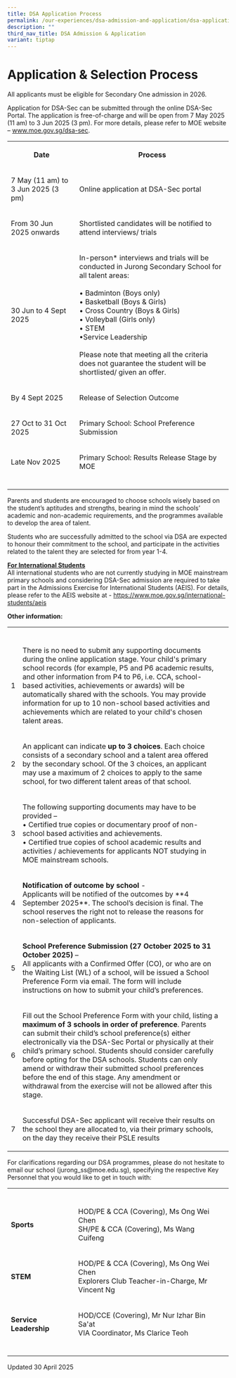 ```yaml
---
title: DSA Application Process
permalink: /our-experiences/dsa-admission-and-application/dsa-application-process/
description: ""
third_nav_title: DSA Admission & Application
variant: tiptap
---
```

<h1>Application &amp; Selection Process</h1>
<p></p>
<p>All applicants must be eligible for Secondary One admission in 2026.</p>
<p>Application for DSA-Sec can be submitted through the online DSA-Sec Portal.
The application is free-of-charge and will be open from 7 May 2025 (11
am) to 3 Jun 2025 (3 pm). For more details, please refer to MOE website
–&nbsp;<a href="http://www.moe.gov.sg/dsa-sec" rel="noopener noreferrer nofollow" target="_blank">www.moe.gov.sg/dsa-sec</a>.</p>
<table style="minWidth: 50px">
<colgroup>
<col>
<col>
</colgroup>
<tbody>
<tr>
<th rowspan="1" colspan="1">
<p>Date</p>
</th>
<th rowspan="1" colspan="1">
<p>Process</p>
</th>
</tr>
<tr>
<td rowspan="1" colspan="1">
<p>7 May (11 am) to 3 Jun 2025 (3 pm)</p>
</td>
<td rowspan="1" colspan="1">
<p>Online application at DSA-Sec portal</p>
</td>
</tr>
<tr>
<td rowspan="1" colspan="1">
<p>From 30 Jun 2025 onwards</p>
</td>
<td rowspan="1" colspan="1">
<p>Shortlisted candidates will be notified to attend interviews/ trials</p>
</td>
</tr>
<tr>
<td rowspan="1" colspan="1">
<p>30 Jun to 4 Sept 2025</p>
</td>
<td rowspan="1" colspan="1">
<p>In-person* interviews and trials will be conducted in Jurong Secondary
School for all talent areas:
<br>
<br>• Badminton (Boys only)
<br>• Basketball (Boys &amp; Girls)
<br>• Cross Country (Boys &amp; Girls)
<br>• Volleyball (Girls only)
<br>• STEM
<br>•Service Leadership
<br>
<br>Please note that meeting all the criteria does not guarantee the student
will be shortlisted/ given an offer.</p>
</td>
</tr>
<tr>
<td rowspan="1" colspan="1">
<p>By 4 Sept 2025</p>
</td>
<td rowspan="1" colspan="1">
<p>Release of Selection Outcome</p>
</td>
</tr>
<tr>
<td rowspan="1" colspan="1">
<p>27 Oct to 31 Oct 2025</p>
</td>
<td rowspan="1" colspan="1">
<p>Primary School: School Preference Submission</p>
</td>
</tr>
<tr>
<td rowspan="1" colspan="1">
<p>Late Nov 2025</p>
</td>
<td rowspan="1" colspan="1">
<p>Primary School: Results Release Stage by MOE</p>
</td>
</tr>
<tr>
<td rowspan="1" colspan="1">
<p></p>
</td>
<td rowspan="1" colspan="1">
<p></p>
</td>
</tr>
</tbody>
</table>
<p>Parents and students are encouraged to choose schools wisely based on
the student’s aptitudes and strengths, bearing in mind the schools’ academic
and non-academic requirements, and the programmes available to develop
the area of talent.</p>
<p>Students who are successfully admitted to the school via DSA are expected
to honour their commitment to the school, and participate in the activities
related to the talent they are selected for from year 1-4.</p>
<p><strong><u>For International Students </u></strong>
<br>All international students who are not currently studying in MOE mainstream
primary schools and considering DSA-Sec admission are required to take
part in the Admissions Exercise for International Students (AEIS). For
details, please refer to the AEIS website at -&nbsp;<a href="https://www.moe.gov.sg/international-students/aeis" rel="noopener noreferrer nofollow" target="_blank">https://www.moe.gov.sg/international-students/aeis</a>
</p>
<p><strong>Other information:</strong>
</p>
<table style="minWidth: 75px">
<colgroup>
<col>
<col>
<col>
</colgroup>
<tbody>
<tr>
<th rowspan="1" colspan="1">
<p></p>
</th>
<th rowspan="1" colspan="1">
<p></p>
</th>
<th rowspan="1" colspan="1">
<p></p>
</th>
</tr>
<tr>
<td rowspan="1" colspan="1">
<p>1</p>
</td>
<td rowspan="1" colspan="1">
<p>There is no need to submit any supporting documents during the online
application stage. Your child's primary school records (for example, P5
and P6 academic results, and other information from P4 to P6, i.e. CCA,
school-based activities, achievements or awards) will be automatically
shared with the schools. You may provide information for up to 10 non-school
based activities and achievements which are related to your child's chosen
talent areas.</p>
</td>
<td rowspan="1" colspan="1">
<p></p>
</td>
</tr>
<tr>
<td rowspan="1" colspan="1">
<p>2</p>
</td>
<td rowspan="1" colspan="1">
<p>An applicant can indicate <strong>up to 3 choices</strong>. Each choice
consists of a secondary school and a talent area offered by the secondary
school. Of the 3 choices, an applicant may use a maximum of 2 choices to
apply to the same school, for two different talent areas of that school.</p>
</td>
<td rowspan="1" colspan="1">
<p></p>
</td>
</tr>
<tr>
<td rowspan="1" colspan="1">
<p>3</p>
</td>
<td rowspan="1" colspan="1">
<p>The following supporting documents may have to be provided –
<br>• Certified true copies or documentary proof of non-school based activities
and achievements.
<br>• Certified true copies of school academic results and activities / achievements
for applicants NOT studying in MOE mainstream schools.</p>
</td>
<td rowspan="1" colspan="1">
<p></p>
</td>
</tr>
<tr>
<td rowspan="1" colspan="1">
<p>4</p>
</td>
<td rowspan="1" colspan="1">
<p><strong>Notification of outcome by school </strong>-
<br>Applicants will be notified of the outcomes by **4 September 2025**. The
school’s decision is final. The school reserves the right not to release
the reasons for non-selection of applicants.</p>
</td>
<td rowspan="1" colspan="1">
<p></p>
</td>
</tr>
<tr>
<td rowspan="1" colspan="1">
<p>5</p>
</td>
<td rowspan="1" colspan="1">
<p><strong>School Preference Submission (27 October 2025 to 31 October 2025)</strong>&nbsp;–
<br>All applicants with a Confirmed Offer (CO), or who are on the Waiting
List (WL) of a school, will be issued a School Preference Form via email.
The form will include instructions on how to submit your child’s preferences.</p>
</td>
<td rowspan="1" colspan="1">
<p></p>
</td>
</tr>
<tr>
<td rowspan="1" colspan="1">
<p>6</p>
</td>
<td rowspan="1" colspan="1">
<p>Fill out the School Preference Form with your child, listing a <strong>maximum of 3 schools in order of preference</strong>.
Parents can submit their child’s school preference(s) either electronically
via the DSA-Sec Portal or physically at their child’s primary school. Students
should consider carefully before opting for the DSA schools. Students can
only amend or withdraw their submitted school preferences before the end
of this stage. Any amendment or withdrawal from the exercise will not be
allowed after this stage.</p>
</td>
<td rowspan="1" colspan="1">
<p></p>
</td>
</tr>
<tr>
<td rowspan="1" colspan="1">
<p>7</p>
</td>
<td rowspan="1" colspan="1">
<p>Successful DSA-Sec applicant will receive their results on the school
they are allocated to, via their primary schools, on the day they receive
their PSLE results</p>
</td>
<td rowspan="1" colspan="1">
<p></p>
</td>
</tr>
</tbody>
</table>
<p>For clarifications regarding our DSA programmes, please do not hesitate
to email our school (jurong_ss@moe.edu.sg), specifying the respective Key
Personnel that you would like to get in touch with:</p>
<table style="minWidth: 75px">
<colgroup>
<col>
<col>
<col>
</colgroup>
<tbody>
<tr>
<th rowspan="1" colspan="1">
<p></p>
</th>
<th rowspan="1" colspan="1">
<p></p>
</th>
<th rowspan="1" colspan="1">
<p></p>
</th>
</tr>
<tr>
<td rowspan="1" colspan="1">
<p><strong>Sports</strong>
</p>
</td>
<td rowspan="1" colspan="1">
<p>HOD/PE &amp; CCA (Covering), Ms Ong Wei Chen
<br>SH/PE &amp; CCA (Covering), Ms Wang Cuifeng</p>
</td>
<td rowspan="1" colspan="1">
<p>
<br>
</p>
</td>
</tr>
<tr>
<td rowspan="1" colspan="1">
<p><strong>STEM</strong>
</p>
</td>
<td rowspan="1" colspan="1">
<p>HOD/PE &amp; CCA (Covering), Ms Ong Wei Chen
<br>Explorers Club Teacher-in-Charge, Mr Vincent Ng</p>
</td>
<td rowspan="1" colspan="1">
<p></p>
</td>
</tr>
<tr>
<td rowspan="1" colspan="1">
<p><strong>Service Leadership</strong>
</p>
</td>
<td rowspan="1" colspan="1">
<p>HOD/CCE (Covering), Mr Nur Izhar Bin Sa'at
<br>VIA Coordinator, Ms Clarice Teoh</p>
</td>
<td rowspan="1" colspan="1">
<p></p>
</td>
</tr>
<tr>
<td rowspan="1" colspan="1">
<p></p>
</td>
<td rowspan="1" colspan="1">
<p></p>
</td>
<td rowspan="1" colspan="1">
<p></p>
</td>
</tr>
</tbody>
</table>
<p>Updated 30 April 2025</p>